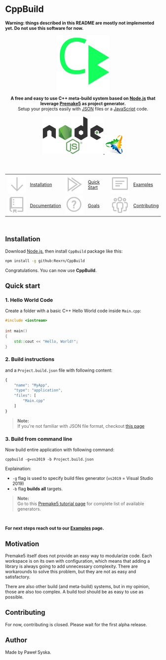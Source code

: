 # CppBuild

**Warning: things described in this README are mostly
not implemented yet. Do not use this software for now.**

<p align="center">
	<img src="resources/logo-big.svg">
	<br/>
	<b>
	A free and easy to use C++ meta-build system based on <a href="https://nodejs.org">Node.js</a> that leverage <a href="https://premake.github.io/">Premake5</a> as project generator.
	</b>
	<br>
	Setup your projects easily with <a href="https://en.wikipedia.org/wiki/JSON#Syntax">JSON</a> files or a <a href="https://en.wikipedia.org/wiki/JavaScript">JavaScript</a> code.
	<br>
	<br>
	<a href="https://nodejs.org">
		<img src="resources/nodejs-logo.svg" alt="NodeJS Logo">
	</a>
	<a href="https://premake.github.io/">
		<img src="resources/premake-logo.png" alt="Premake5 Logo">
	</a>
</p>
<br/>
<br/>


<table align="center">
	<tr>
		<td><a href="#installation">	<img src="resources/icons/arrow-down.svg"/>		</a></td><td><a href="#installation">Installation</a>	</td>
		<td><a href="#quick-start">		<img src="resources/icons/run-all.svg"/>		</a></td><td><a href="#quick-start">Quick Start</a>		</td>
		<td><a href="docs/Examples.md">	<img src="resources/icons/note.svg"/>			</a></td><td><a href="docs/Examples.md">Examples</a>	</td>
	</tr>
	<tr>
		<td><a href="#documentation">	<img src="resources/icons/repo.svg"/>			</a></td><td><a href="#documentation">Documentation</a>	</td>
		<td><a href="#goals">			<img src="resources/icons/question.svg"/>		</a></td><td><a href="#goals">Goals</a>					</td>
		<td><a href="#contributing">	<img src="resources/icons/organization.svg"/>	</a></td><td><a href="#contributing">Contributing</a>	</td>
	</tr>
</table>

<br/>

## Installation

Download [Node.js](https://nodejs.org), then install `CppBuild` package like this:

```bash
npm install -g github:Rexrn/CppBuild
```

Congratulations. You can now use **CppBuild**.


## Quick start


### 1. Hello World Code

Create a folder with a basic C++ Hello World code inside `Main.cpp`:

```cpp
#include <iostream>

int main()
{
	std::cout << "Hello, World!";
}
```

### 2. Build instructions

and a `Project.build.json` file with following content:

```js
{
	"name": "MyApp",
	"type": "application",
	"files": [
		"Main.cpp"
	]
}
```
> **Note:**  
> If you're not familiar with JSON file format, checkout [this page](https://en.wikipedia.org/wiki/JSON#Syntax)

### 3. Build from command line

Now build entire application with following command:

```
cppbuild -g=vs2019 -b Project.build.json
```
Explaination:

- `-g` flag is used to specify build files generator (`vs2019` = Visual Studio 2019)
- `-b` flag **builds all** targets.

> **Note:**  
> Go to this [Premake5 tutorial page](https://premake.github.io/docs/Using-Premake) for complete list of available generators.

<br>

**For next steps reach out to our [Examples](docs/Examples.md) page.**



## Motivation

Premake5 itself does not provide an easy way to modularize code.
Each workspace is on its own with configuration, which means that
adding a library is always going to add unnecessary complexity.
There are workarounds to solve this problem, but they are not as easy
and satisfactory.

There are also other build (and meta-build) systems, but in my opinion,
those are also too complex. A build tool should be as easy to use as possible.
  


## Contributing

For now, contributing is closed. Please wait for the first alpha release.

## Author

Made by Paweł Syska.




